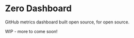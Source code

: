 # Zero Dashboard
GitHub metrics dashboard built open source, for open source. 

WIP - more to come soon!
